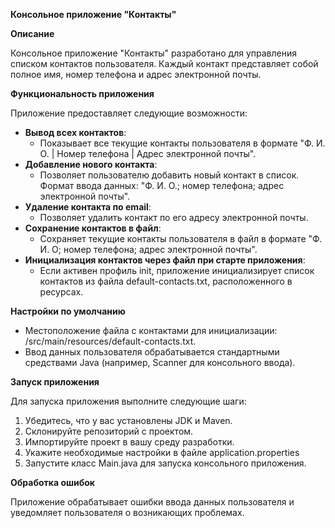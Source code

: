 ﻿**Консольное приложение "Контакты"**

**Описание**

Консольное приложение "Контакты" разработано для управления списком контактов пользователя. Каждый контакт представляет собой полное имя, номер телефона и адрес электронной почты.

**Функциональность приложения**

Приложение предоставляет следующие возможности:

- **Вывод всех контактов**:
  - Показывает все текущие контакты пользователя в формате "Ф. И. О. | Номер телефона | Адрес электронной почты".
- **Добавление нового контакта**:
  - Позволяет пользователю добавить новый контакт в список. Формат ввода данных: "Ф. И. О.; номер телефона; адрес электронной почты".
- **Удаление контакта по email**:
  - Позволяет удалить контакт по его адресу электронной почты.
- **Сохранение контактов в файл**:
  - Сохраняет текущие контакты пользователя в файл в формате "Ф. И. О; номер телефона; адрес электронной почты".
- **Инициализация контактов через файл при старте приложения**:
  - Если активен профиль init, приложение инициализирует список контактов из файла default-contacts.txt, расположенного в ресурсах.

**Настройки по умолчанию**

- Местоположение файла с контактами для инициализации: /src/main/resources/default-contacts.txt.
- Ввод данных пользователя обрабатывается стандартными средствами Java (например, Scanner для консольного ввода).

**Запуск приложения**

Для запуска приложения выполните следующие шаги:

1. Убедитесь, что у вас установлены JDK и Maven.
1. Склонируйте репозиторий с проектом.
1. Импортируйте проект в вашу среду разработки.
1. Укажите необходимые настройки в файле application.properties
1. Запустите класс Main.java для запуска консольного приложения.

**Обработка ошибок**

Приложение обрабатывает ошибки ввода данных пользователя и уведомляет пользователя о возникающих проблемах.

